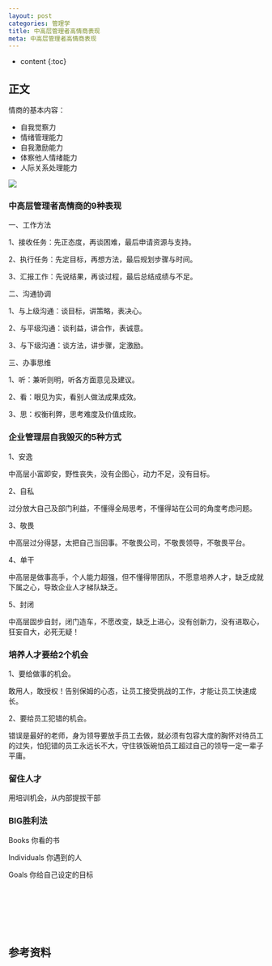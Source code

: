 ```yaml
---
layout: post
categories: 管理学
title: 中高层管理者高情商表现
meta: 中高层管理者高情商表现
---
```

* content
{:toc}

## 正文

情商的基本内容：
* 自我觉察力
* 情绪管理能力
* 自我激励能力
* 体察他人情绪能力
* 人际关系处理能力

![]({{site.baseurl}}/images/20210607/20210607144001.jpg)

### 中高层管理者高情商的9种表现

一、工作方法

1、接收任务：先正态度，再谈困难，最后申请资源与支持。

2、执行任务：先定目标，再想方法，最后规划步骤与时间。

3、汇报工作：先说结果，再谈过程，最后总结成绩与不足。

二、沟通协调

1、与上级沟通：谈目标，讲策略，表决心。

2、与平级沟通：谈利益，讲合作，表诚意。

3、与下级沟通：谈方法，讲步骤，定激励。

三、办事思维

1、听：兼听则明，听各方面意见及建议。

2、看：眼见为实，看别人做法成果成效。

3、思：权衡利弊，思考难度及价值成败。

### 企业管理层自我毁灭的5种方式

1、安逸

中高层小富即安，野性丧失，没有企图心，动力不足，没有目标。

2、自私

过分放大自己及部门利益，不懂得全局思考，不懂得站在公司的角度考虑问题。

3、敬畏

中高层过分得瑟，太把自己当回事。不敬畏公司，不敬畏领导，不敬畏平台。

4、单干

中高层是做事高手，个人能力超强，但不懂得带团队，不愿意培养人才，缺乏成就下属之心，导致企业人才梯队缺乏。

5、封闭

中高层固步自封，闭门造车，不愿改变，缺乏上进心，没有创新力，没有进取心，狂妄自大，必死无疑！

### 培养人才要给2个机会

1、要给做事的机会。

敢用人，敢授权！告别保姆的心态，让员工接受挑战的工作，才能让员工快速成长。

2、要给员工犯错的机会。

错误是最好的老师，身为领导要放手员工去做，就必须有包容大度的胸怀对待员工的过失，怕犯错的员工永远长不大，守住铁饭碗怕员工超过自己的领导一定一辈子平庸。

### 留住人才

用培训机会，从内部提拔干部

### BIG胜利法

Books 你看的书

Individuals 你遇到的人

Goals 你给自己设定的目标



<br/><br/><br/><br/><br/>
## 参考资料


